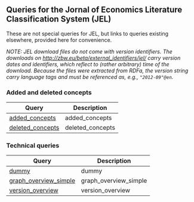 ## Queries for the Jornal of Economics Literature Classification System (JEL)

These are not special queries for JEL, but links to queries existing elsewhere, provided here for convenience.

_NOTE: JEL download files do not come with version identifiers. The downloads on http://zbw.eu/beta/external_identifiers/jel/ carry version dates and identifiers, which reflect to (rather arbitrary) time of the download. Because the files were extracted from RDFa, the version string carry language tags and must be referenced as, e.g., `"2012-09"@en`._

### Added and deleted concepts

Query | Description
------|------------
[added_concepts](http://zbw.eu/beta/sparql-lab/?endpoint=http://zbw.eu/beta/sparql/jelv/query&queryRef=https://api.github.com/repos/jneubert/skos-history/contents/sparql/added_concepts.rq) | added_concepts
[deleted_concepts](http://zbw.eu/beta/sparql-lab/?endpoint=http://zbw.eu/beta/sparql/jelv/query&queryRef=https://api.github.com/repos/jneubert/skos-history/contents/sparql/deleted_concepts.rq) | deleted_concepts


### Technical queries

Query | Description
------|------------
[dummy](http://zbw.eu/beta/sparql-lab/?endpoint=http://zbw.eu/beta/sparql/jelv/query&queryRef=https://api.github.com/repos/jneubert/skos-history/contents/sparql/dummy.rq) | dummy
[graph_overview_simple](http://zbw.eu/beta/sparql-lab/?endpoint=http://zbw.eu/beta/sparql/jelv/query&queryRef=https://api.github.com/repos/zbw/sparql-queries/contents/graph_overview_simple.rq) | graph_overview_simple
[version_overview](http://zbw.eu/beta/sparql-lab/?endpoint=http://zbw.eu/beta/sparql/jelv/query&queryRef=https://api.github.com/repos/jneubert/skos-history/contents/sparql/version_overview.rq) | version_overview

